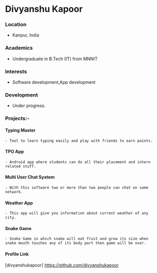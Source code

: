 # Divyanshu Kapoor

### Location

  - Kanpur, India

### Academics

  - Undergraduate in B.Tech (IT) from MNNIT

### Interests

  - Software development,App development

### Development

  - Under progress. 

### Projects:-

#### Typing Master 

    - Tool to learn typing easily and play with friends to earn points.
    
#### TPO App

    - Android app where students can do all their placement and intern related stuff.
    
#### Multi User Chat System

    - With this software two or more than two people can chat on same network.
    
#### Weather App

    - This app will give you information about current weather of any city.
    
#### Snake Game

    - Snake Game in which snake will eat fruit and grow its size when snake mouth touches any of its body part then game will be over.
    
#### Profile Link

[divyanshukapoor] https://github.com/divyanshukapoor

